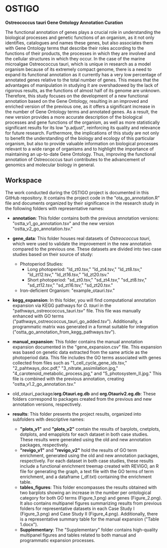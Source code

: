 # OSTIGO
**Ostreococcus tauri Gene Ontology Annotation Curation**

The functional annotation of genes plays a crucial role in understanding the biological processes and genetic functions of an organism, as it not only identifies, catalogues and names these genes, but also associates them with Gene Ontology terms that describe their roles according to the functions of their products, the processes in which they are involved and the cellular structures in which they occur. In the case of the marine microalgae Ostreococcus tauri, which is unique in research as a model organism because of its extremely compact genome, there is a need to expand its functional annotation as it currently has a very low percentage of annotated genes relative to the total number of genes. This means that the advantages of manipulation in studying it are overshadowed by the lack of rigorous results, as the functions of almost half of its genome are unknown. Therefore, this study focuses on the development of a new functional annotation based on the Gene Ontology, resulting in an improved and enriched version of the previous one, as it offers a significant increase in the number of Gene Ontology terms and annotated genes. As a result, the new version provides a more accurate description of the biological processes and gene functions of the organism, as well as more statistically significant results for its low "p.adjust", reinforcing its quality and relevance for future research. Furthermore, the implications of this study are not only to benefit the understanding of the biology and ecology of this particular organism, but also to provide valuable information on biological processes relevant to a wide range of organisms and to highlight the importance of maintaining an up-to-date Gene Ontology. Thus, improving the functional annotation of Ostreococcus tauri contributes to the advancement of genomics and molecular biology in general.

## Workspace
The work conducted during the OSTIGO project is documented in this GitHub repository. It contains the project code in the "ota_go_annotation.R" file and documents organized by their significance in the research study in the following folders with representative names:

- **annotation**: This folder contains both the previous annotation versions: "ostta_v1_go_annotation.tsv" and the new version "ostta_v2_go_annotation.tsv."

- **gene_data**: This folder houses real datasets of *Ostreococcus tauri*, which were used to validate the improvement in the new annotation compared to the previous one. These datasets are divided into two case studies based on their source of study:
  - Photoperiod Studies:
    - Long photoperiod: "ld_zt0.tsv," "ld_zt4.tsv," "ld_zt8.tsv," "ld_zt12.tsv," "ld_zt16.tsv," "ld_zt20.tsv."
    - Short photoperiod: "sd_zt0.tsv," "sd_zt4.tsv," "sd_zt8.tsv," "sd_zt12.tsv," "sd_zt16.tsv," "sd_zt20.tsv."
  - Iron-deficient Organism: "example_otauri.tsv."

- **kegg_expansion**: In this folder, you will find computational annotation expansion via KEGG pathways for *O. tauri* in the "pathways_ostreococcus_tauri.tsv" file. This file was manually enhanced with GO terms ("pathways_ostreococcus_tauri_go_added.tsv"). Additionally, a programmatic matrix was generated in a format suitable for integration ("ostta_go_annotation_from_kegg_pathways.tsv").

- **manual_expansion**: This folder contains the manual annotation expansion documented in the "gene_expansion.csv" file. This expansion was based on genetic data extracted from the same article as the photoperiod data. This file includes the GO terms associated with genes collected from files such as "1_cell_cycle_gene_ids.tsv," "2_pahtways_doc.pdf," "3_nitrate_assimilation.jpg," "4_carotenoid_metabolic_process.jpg," and "5_photosystem_II.jpg." This file is combined with the previous annotation, creating "ostta_v1.2_go_annotation.tsv."

- old_otauri_package/**org.Otauri.eg.db** and **org.Otauriv2.eg.db**: These folders correspond to packages created from the previous and new annotation versions, respectively.

- **results**: This folder presents the project results, organized into subfolders with descriptive names:
  - **"plots_v1"** and **"plots_v2"** contain the results of barplots, cnetplots, dotplots, and emapplots for each dataset in both case studies. These results were generated using the old and new annotation packages, respectively.
  - **"revigo_v1"** and **"revigo_v2"** hold the results of GO term enrichment, generated using the old and new annotation packages, respectively. For each dataset in both case studies, these results include a functional enrichment treemap created with REVIGO, an R file for generating the graph, a text file with the GO terms of term enrichment, and a dataframe (_df.txt) containing the enrichment table.
  - **tables_figures**: This folder encompasses the results obtained with two barplots showing an increase in the number per ontological category for both GO terms (Figure_1.png) and genes (Figure_2.png). It also contains multipanel figures summarizing results from previous folders for representative datasets in each Case Study I (Figure_3.png) and Case Study II (Figure_4.png). Additionally, there is a representative summary table for the manual expansion ("Table 1.docx").
  - **Supplementary**: The "Supplementary" folder contains high-quality multipanel figures and tables related to both manual and programmatic expansion processes.


